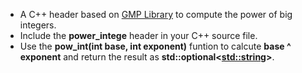 - A C++ header based on [GMP Library](https://gmplib.org/) to compute the power of big integers.
- Include the **power_intege** header in your C++ source file.
- Use the **pow_int(int base, int exponent)** funtion to calcute **base ^ exponent** and return the result as **std::optional<<std::string>>**.

